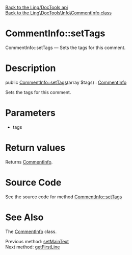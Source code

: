 [Back to the Ling/DocTools api](https://github.com/lingtalfi/DocTools/blob/master/doc/api/Ling/DocTools.md)<br>
[Back to the Ling\DocTools\Info\CommentInfo class](https://github.com/lingtalfi/DocTools/blob/master/doc/api/Ling/DocTools/Info/CommentInfo.md)


CommentInfo::setTags
================



CommentInfo::setTags — Sets the tags for this comment.




Description
================


public [CommentInfo::setTags](https://github.com/lingtalfi/DocTools/blob/master/doc/api/Ling/DocTools/Info/CommentInfo/setTags.md)(array $tags) : [CommentInfo](https://github.com/lingtalfi/DocTools/blob/master/doc/api/Ling/DocTools/Info/CommentInfo.md)




Sets the tags for this comment.




Parameters
================


- tags

    


Return values
================

Returns [CommentInfo](https://github.com/lingtalfi/DocTools/blob/master/doc/api/Ling/DocTools/Info/CommentInfo.md).








Source Code
===========
See the source code for method [CommentInfo::setTags](/blob/master/Info/CommentInfo.php#L283-L287)


See Also
================

The [CommentInfo](https://github.com/lingtalfi/DocTools/blob/master/doc/api/Ling/DocTools/Info/CommentInfo.md) class.

Previous method: [setMainText](https://github.com/lingtalfi/DocTools/blob/master/doc/api/Ling/DocTools/Info/CommentInfo/setMainText.md)<br>Next method: [getFirstLine](https://github.com/lingtalfi/DocTools/blob/master/doc/api/Ling/DocTools/Info/CommentInfo/getFirstLine.md)<br>

